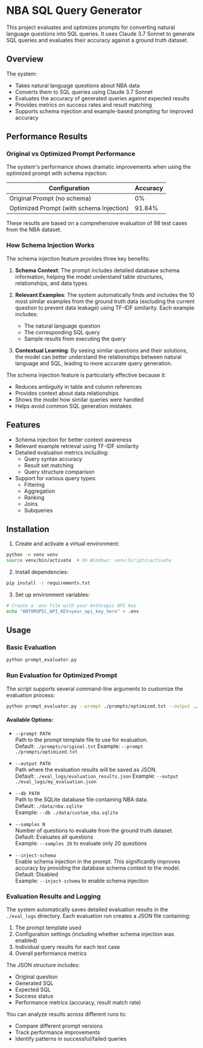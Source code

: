 # NBA SQL Query Generator

This project evaluates and optimizes prompts for converting natural language questions into SQL queries. It uses Claude 3.7 Sonnet to generate SQL queries and evaluates their accuracy against a ground truth dataset.

## Overview

The system:
- Takes natural language questions about NBA data
- Converts them to SQL queries using Claude 3.7 Sonnet
- Evaluates the accuracy of generated queries against expected results
- Provides metrics on success rates and result matching
- Supports schema injection and example-based prompting for improved accuracy

## Performance Results

### Original vs Optimized Prompt Performance

The system's performance shows dramatic improvements when using the optimized prompt with schema injection:

| Configuration | Accuracy |
|--------------|----------|
| Original Prompt (no schema) | 0% |
| Optimized Prompt (with schema Injection) | 91.84% |

These results are based on a comprehensive evaluation of 98 test cases from the NBA dataset.

### How Schema Injection Works

The schema injection feature provides three key benefits:

1. **Schema Context**: The prompt includes detailed database schema information, helping the model understand table structures, relationships, and data types.

2. **Relevant Examples**: The system automatically finds and includes the 10 most similar examples from the ground truth data (excluding the current question to prevent data leakage) using TF-IDF similarity. Each example includes:
   - The natural language question
   - The corresponding SQL query
   - Sample results from executing the query

3. **Contextual Learning**: By seeing similar questions and their solutions, the model can better understand the relationships between natural language and SQL, leading to more accurate query generation.

The schema injection feature is particularly effective because it:
- Reduces ambiguity in table and column references
- Provides context about data relationships
- Shows the model how similar queries were handled
- Helps avoid common SQL generation mistakes


## Features

- Schema injection for better context awareness
- Relevant example retrieval using TF-IDF similarity
- Detailed evaluation metrics including:
  - Query syntax accuracy
  - Result set matching
  - Query structure comparison
- Support for various query types:
  - Filtering
  - Aggregation
  - Ranking
  - Joins
  - Subqueries

## Installation

1. Create and activate a virtual environment:
```bash
python -m venv venv
source venv/bin/activate  # On Windows: venv\Scripts\activate
```

2. Install dependencies:
```bash
pip install -r requirements.txt
```

3. Set up environment variables:
```bash
# Create a .env file with your Anthropic API key
echo "ANTHROPIC_API_KEY=your_api_key_here" > .env
```

## Usage

### Basic Evaluation
```bash
python prompt_evaluator.py
```

### Run Evaluation for Optimized Prompt

The script supports several command-line arguments to customize the evaluation process:

```bash
python prompt_evaluator.py --prompt ./prompts/optimized.txt --output ./eval_logs/optimized_evaluation_results.json --inject-schema
```

#### Available Options:

- `--prompt PATH`  
  Path to the prompt template file to use for evaluation.  
  Default: `./prompts/original.txt` 
  Example: `--prompt ./prompts/optimized.txt`

- `--output PATH`  
  Path where the evaluation results will be saved as JSON.  
  Default: `./eval_logs/evaluation_results.json`
  Example: `--output ./eval_logs/my_evaluation.json`

- `--db PATH`  
  Path to the SQLite database file containing NBA data.  
  Default: `./data/nba.sqlite`  
  Example: `--db ./data/custom_nba.sqlite`

- `--samples N`  
  Number of questions to evaluate from the ground truth dataset.  
  Default: Evaluates all questions  
  Example: `--samples 20` to evaluate only 20 questions

- `--inject-schema`  
  Enable schema injection in the prompt. This significantly improves accuracy by providing the database schema context to the model.  
  Default: Disabled  
  Example: `--inject-schema` to enable schema injection

### Evaluation Results and Logging

The system automatically saves detailed evaluation results in the `./eval_logs` directory. Each evaluation run creates a JSON file containing:

1. The prompt template used
2. Configuration settings (including whether schema injection was enabled)
3. Individual query results for each test case
4. Overall performance metrics

The JSON structure includes:
- Original question
- Generated SQL
- Expected SQL
- Success status
- Performance metrics (accuracy, result match rate)

You can analyze results across different runs to:
- Compare different prompt versions
- Track performance improvements
- Identify patterns in successful/failed queries






